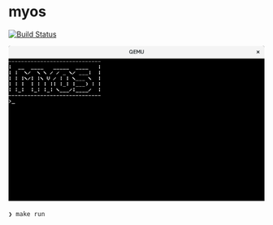 # myos
[![Build Status](https://travis-ci.com/bassaer/myos.svg?branch=master)](https://travis-ci.com/bassaer/myos)

![screenshot](https://github.com/bassaer/myos/blob/master/screenshot.png)

```
❯ make run
```
